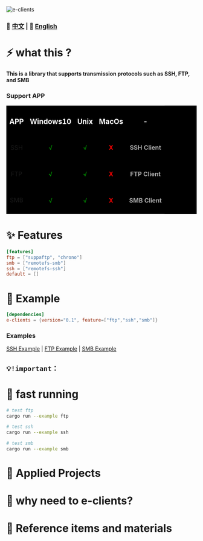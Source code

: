 <img src="public/ico/white_64x64.ico" alt="e-clients"/>

### 📄 [中文](docs/README.zh.md)  | 📄  [English](README.md)

# ⚡ what this ?
**This is a library that supports transmission protocols such as SSH, FTP, and SMB**

### Support APP
<table style="background:#000">
  <tr>
    <th><h3 style="color:#fff"><center>APP</center></h3></th>
    <th><h3 style="color:#fff"><center>Windows10</center></h3></th>
    <th><h3 style="color:#fff"><center>Unix</center></h3></th>
    <th><h3 style="color:#fff"><center>MacOs</center></h3></th>
    <th><h3 style="color:#fff"><center>-</center></h3></th>
  </tr>
  <tr>
    <td><center>SSH</center></td>
    <td><h4 style="color:green"><center>√</center></h4></td>
    <td><h4 style="color:green"><center>√</center></h4></td>
    <td><h4 style="color:red"><center>X</center></h4></td>
    <td><h4 style="color:#aaa"><center>SSH Client</center></h4></td>
  </tr>
  <tr>
    <td><center>FTP</center></td>
    <td><h4 style="color:green"><center>√</center></h4></td>
    <td><h4 style="color:green"><center>√</center></h4></td>
    <td><h4 style="color:red"><center>X</center></h4></td>
    <td><h4 style="color:#aaa"><center>FTP Client</center></h4></td>
  </tr>
  <tr>
    <td><center>SMB</center></td>
    <td><h4 style="color:green"><center>√</center></h4></td>
    <td><h4 style="color:green"><center>√</center></h4></td>
    <td><h4 style="color:red"><center>X</center></h4></td>
    <td><h4 style="color:#aaa"><center>SMB Client</center></h4></td>
  </tr>
</table>

# ✨ Features
```toml
[features]
ftp = ["suppaftp", "chrono"]
smb = ["remotefs-smb"]
ssh = ["remotefs-ssh"]
default = []
```

# 📖 Example
```toml
[dependencies]
e-clients = {version="0.1", feature=["ftp","ssh","smb"]}
```

### Examples
[SSH Example](examples/ssh.rs) | [FTP Example](examples/ftp.rs) | [SMB Example](examples/smb.rs)


## `💡!important：`

# 🚀 fast running
```sh
# test ftp
cargo run --example ftp

# test ssh
cargo run --example ssh

# test smb
cargo run --example smb
```

# 🦊 Applied Projects
<!-- [E-NetScan](https://github.com/EternalNight996/e-netscan.git): The network scanning project (which supports both command line and cross platform graphical interface) is under development.. -->

# 🔭 why need to e-clients?
<!-- At first, I wanted to complete a cross network scanning project to help me complete some work. I referred to many open source projects, but these projects have some defects that do not meet my needs, so I have e-libscanner.
(process host and port scanning, and support domain name resolution, route tracking, fingerprint scanning, service scanning, asynchronous scanning, scalability and more)
The bottom layer is by calling [npcap]（ https://nmap.org/npcap/ ）And [WinPcap]（ https://www.winpcap.org/ ）Packet capture service;
The service API is [libpnet]（ https://github.com/libpnet/libpnet ); -->

# 🙋 Reference items and materials
<!-- ✨ [RustScan] https://github.com/RustScan/RustScan : Rustlike nmapscan
✨ [netscan] https://github.com/shellrow/netscan : Rust Network Scanner
✨ [libpnet](libpnet) https://github.com/libpnet/libpnet ● The background base of the interplatform network - mainly using captivity services ([npcap]) https://nmap.org/npcap/ with [WinPcap]( https://www.winpcap.org/ ) -->